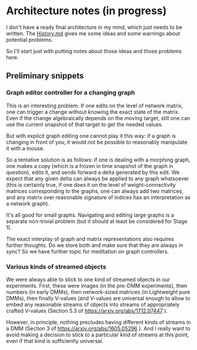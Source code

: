 # Architecture notes (in progress)

I don't have a ready final architecture in my mind, which just needs to be written. The [History.md](History.md) gives me some ideas and some warnings about potential problems.

So I'll start just with putting notes about those ideas and those problems here.

## Preliminary snippets

### Graph editor controller for a changing graph

This is an interesting problem. If one edits on the level of network matrix, one can trigger a change without knowing the exact state of the matrix. Even if the change algebraically depends on the moving target, still one can use the current snapshot of that target to get the needed values.

But with explicit graph editing one cannot play it this way: if a graph is changing in front of you, it would not be possible to reasonably manipulate it with a mouse.

So a tentative solution is as follows: if one is dealing with a morphing graph, one makes a copy (which is a frozen in time snapshot of the graph in question), edits it, and sends forward a delta generated by this edit. We expect that any given delta can always be applied to any graph whatsoever (this is certainly true, if one does it on the level of weight-connectivity matrices corresponding to the graphs, one can always add two matrices, and any matrix over reasonable signature of indices has an interpretation as a network graph).

It's all good for small graphs. Navigating and editing large graphs is a separate non-trivial problem (but it should at least be considered for Stage 1).

The exact interplay of graph and matrix representations also requires further thoughts. Do we store both and make sure that they are always in sync? So we have further topic for meditation on graph controllers.

### Various kinds of streamed objects

We were always able to stick to one kind of streamed objects in our experiments. First, these were images (in the pre-DMM experiments), then numbers (in early DMMs), then network-sized matrices (in Lightweight pure DMMs), then finally V-values (and V-values are universal enough to allow to embed any reasonable streams of objects into streams of appropriately crafted V-values (Section 5.3 of https://arxiv.org/abs/1712.07447 ).

However, in principle, nothing precludes having different kinds of streams in a DMM (Section 3 of https://arxiv.org/abs/1605.05296 ). And I really want to avoid making a decision to stick to a particular kind of streams at this point, even if that kind is sufficiently universal.
